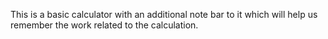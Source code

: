 This is a basic calculator with an additional note bar to it which will help us remember the work related to the calculation.
